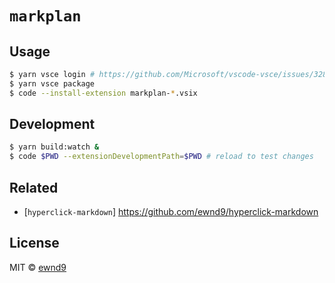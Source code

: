 # `markplan`

## Usage

```sh
$ yarn vsce login # https://github.com/Microsoft/vscode-vsce/issues/328
$ yarn vsce package
$ code --install-extension markplan-*.vsix
```

## Development

```sh
$ yarn build:watch &
$ code $PWD --extensionDevelopmentPath=$PWD # reload to test changes
```

## Related

- [`hyperclick-markdown`] https://github.com/ewnd9/hyperclick-markdown

## License

MIT © [ewnd9](http://ewnd9.com)

